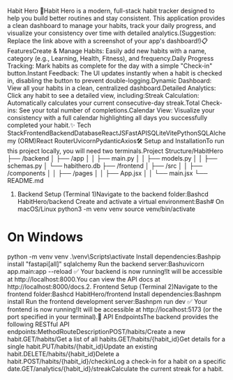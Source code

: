 Habit Hero 🚀Habit Hero is a modern, full-stack habit tracker designed to help you build better routines and stay consistent. This application provides a clean dashboard to manage your habits, track your daily progress, and visualize your consistency over time with detailed analytics.(Suggestion: Replace the link above with a screenshot of your app's dashboard!)📋 FeaturesCreate & Manage Habits: Easily add new habits with a name, category (e.g., Learning, Health, Fitness), and frequency.Daily Progress Tracking: Mark habits as complete for the day with a simple "Check-in" button.Instant Feedback: The UI updates instantly when a habit is checked in, disabling the button to prevent double-logging.Dynamic Dashboard: View all your habits in a clean, centralized dashboard.Detailed Analytics: Click any habit to see a detailed view, including:Streak Calculation: Automatically calculates your current consecutive-day streak.Total Check-ins: See your total number of completions.Calendar View: Visualize your consistency with a full calendar highlighting all days you successfully completed your habit.✨ Tech StackFrontendBackendDatabaseReactJSFastAPISQLiteVitePythonSQLAlchemy (ORM)React RouterUvicornPydanticAxios🛠️ Setup and InstallationTo run this project locally, you will need two terminals.Project Structure/HabitHero
├── /backend
│ ├── /app
│ │ ├── main.py
│ │ ├── models.py
│ │ ├── schemas.py
│ └── habithero.db
├── /frontend
│ ├── /src
│ │ ├── /components
│ │ ├── /pages
│ │ ├── App.jsx
│ │ └── main.jsx
└── README.md

1. Backend Setup (Terminal 1)Navigate to the backend folder:Bashcd HabitHero/backend
   Create and activate a virtual environment:Bash# On macOS/Linux
   python3 -m venv venv
   source venv/bin/activate

# On Windows

python -m venv venv
.\venv\Scripts\activate
Install dependencies:Bashpip install "fastapi[all]" sqlalchemy
Run the backend server:Bashuvicorn app.main:app --reload
✅ Your backend is now running!It will be accessible at http://localhost:8000.You can view the API docs at http://localhost:8000/docs.2. Frontend Setup (Terminal 2)Navigate to the frontend folder:Bashcd HabitHero/frontend
Install dependencies:Bashnpm install
Run the frontend development server:Bashnpm run dev
✅ Your frontend is now running!It will be accessible at http://localhost:5173 (or the port specified in your terminal).🚦 API EndpointsThe backend provides the following RESTful API endpoints:MethodRouteDescriptionPOST/habits/Create a new habit.GET/habits/Get a list of all habits.GET/habits/{habit_id}Get details for a single habit.PUT/habits/{habit_id}Update an existing habit.DELETE/habits/{habit_id}Delete a habit.POST/habits/{habit_id}/checkinLog a check-in for a habit on a specific date.GET/analytics/{habit_id}/streakCalculate the current streak for a habit.
